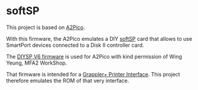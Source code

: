 # softSP

This project is based on [A2Pico](https://github.com/oliverschmidt/a2pico).

With this firmware, the A2Pico emulates a DIY [softSP](http://www.mfa2lab.com/opcart/index.php?route=product/product&product_id=56) card that allows to use SmartPort devices connected to a Disk II controller card.

The [DIYSP V6 firmware](http://www.mfa2lab.com/softsp-v6-release/) is used for A2Pico with kind permission of Wing Yeung, MFA2 WorkShop.

That firmware is intended for a [Grappler+ Printer Interface](https://mirrors.apple2.org.za/Apple%20II%20Documentation%20Project/Interface%20Cards/Parallel/Orange%20Micro%20Grappler%20plus%20Printer%20Interface/).
This project therefore emulates the ROM of that very interface.

